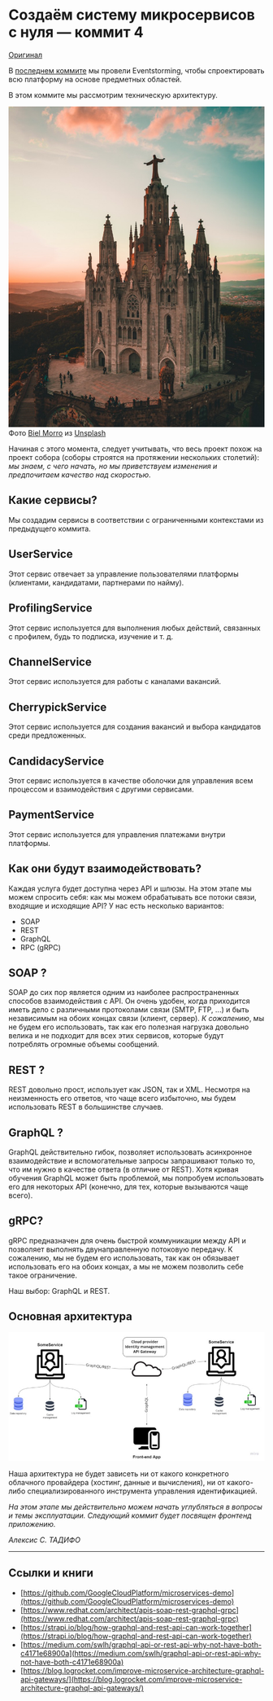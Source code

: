 # Создаём систему микросервисов с нуля — коммит 4

[Оригинал](https://medium.com/@alexis.tadifo/build-a-microservices-system-from-scratch-commit-4-a2da209b43ce)

В [последнем коммите](https://medium.com/@alexis.tadifo/build-a-microservices-system-from-scratch-commit-3-49585cf59) мы провели Eventstorming, чтобы спроектировать всю платформу 
на основе предметных областей.

В этом коммите мы рассмотрим техническую архитектуру.

![intro](images/part4/0_QKMgJT7qHG8gzcDn.jpeg)
Фото [Biel Morro](https://unsplash.com/@bielmorro) из [Unsplash](https://unsplash.com/)

Начиная с этого момента, следует учитывать, что весь проект похож на проект собора 
(соборы строятся на протяжении нескольких столетий): _мы знаем, с чего начать, но 
мы приветствуем изменения и предпочитаем качество над скоростью_.

## Какие сервисы?

Мы создадим сервисы в соответствии с ограниченными контекстами из предыдущего 
коммита.

## UserService

Этот сервис отвечает за управление пользователями платформы (клиентами, кандидатами, 
партнерами по найму). 

## ProfilingService

Этот сервис используется для выполнения любых действий, связанных с профилем, 
будь то подписка, изучение и т. д.

## ChannelService

Этот сервис используется для работы с каналами вакансий.

## CherrypickService

Этот сервис используется для создания вакансий и выбора кандидатов среди предложенных.

## CandidacyService

Этот сервис используется в качестве оболочки для управления всем процессом и 
взаимодействия с другими сервисами.

## PaymentService

Этот сервис используется для управления платежами внутри платформы.

## Как они будут взаимодействовать?

Каждая услуга будет доступна через API и шлюзы. На этом этапе мы можем спросить 
себя: как мы можем обрабатывать все потоки связи, входящие и исходящие API? 
У нас есть несколько вариантов:

* SOAP
* REST
* GraphQL
* RPC (gRPC)

## SOAP ?

SOAP до сих пор является одним из наиболее распространенных способов 
взаимодействия с API. Он очень удобен, когда приходится иметь дело с различными 
протоколами связи (SMTP, FTP, ...) и быть независимым на обоих концах связи 
(клиент, сервер). _К сожалению_, мы не будем его использовать, так как его 
полезная нагрузка довольно велика и не подходит для всех этих сервисов, которые 
будут потреблять огромные объемы сообщений.

## REST ?

REST довольно прост, использует как JSON, так и XML. Несмотря на неизменность его 
ответов, что чаще всего избыточно, мы будем использовать REST в большинстве 
случаев.

## GraphQL ?

GraphQL действительно гибок, позволяет использовать асинхронное взаимодействие и 
вспомогательные запросы запрашивают только то, что им нужно в качестве ответа 
(в отличие от REST). Хотя кривая обучения GraphQL может быть проблемой, мы 
попробуем использовать его для некоторых API (конечно, для тех, которые 
вызываются чаще всего).

## gRPC?

gRPC предназначен для очень быстрой коммуникации между API и позволяет выполнять 
двунаправленную потоковую передачу. К сожалению, мы не будем его использовать, 
так как он обязывает использовать его на обоих концах, а мы не можем 
позволить себе такое ограничение.

Наш выбор: GraphQL и REST.

## Основная архитектура

![architecture](images/part4/1_p8eRZ6A5RpGpL56SFDxlUA.jpeg)

Наша архитектура не будет зависеть ни от какого конкретного облачного провайдера 
(хостинг, данные и вычисления), ни от какого-либо специализированного инструмента управления 
идентификацией.

_На этом этапе мы действительно можем начать углубляться в вопросы и темы 
эксплуатации. Следующий коммит будет посвящен фронтенд приложению._

_Алексис С. ТАДИФО_

***

## Ссылки и книги

* [https://github.com/GoogleCloudPlatform/microservices-demo](https://github.com/GoogleCloudPlatform/microservices-demo)
* [https://www.redhat.com/architect/apis-soap-rest-graphql-grpc](https://www.redhat.com/architect/apis-soap-rest-graphql-grpc)
* [https://strapi.io/blog/how-graphql-and-rest-api-can-work-together](https://strapi.io/blog/how-graphql-and-rest-api-can-work-together)
* [https://medium.com/swlh/graphql-api-or-rest-api-why-not-have-both-c4171e68900a](https://medium.com/swlh/graphql-api-or-rest-api-why-not-have-both-c4171e68900a)
* [https://blog.logrocket.com/improve-microservice-architecture-graphql-api-gateways/](https://blog.logrocket.com/improve-microservice-architecture-graphql-api-gateways/)